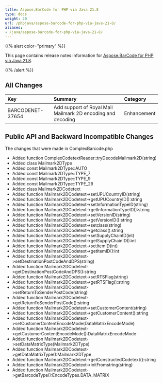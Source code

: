 ```yaml
---
title: Aspose.BarCode for PHP via Java 21.8
type: docs
weight: 20
url: /phpjava/aspose-barcode-for-php-via-java-21-8/
aliases:
- /java/aspose-barcode-for-php-via-java-21-8/
---
```


{{% alert color="primary" %}} 

This page contains release notes information for [Aspose.BarCode for PHP via Java 21.8](https://downloads.aspose.com/barcode/php/new-releases/aspose.barcode-for-php-via-java-21.8/).

{{% /alert %}} 
## **All Changes**

|**Key**|**Summary**|**Category**|
| :- | :- | :- |
|BARCODENET-37654|Add support of Royal Mail Mailmark 2D encoding and decoding|Enhancement|

## **Public API and Backward Incompatible Changes**
The changes that were made in ComplexBarcode.php
- Added function ComplexCodetextReader::tryDecodeMailmark2D(string)
- Added class Mailmark2DType
- Added const Mailmark2DType::AUTO
- Added const Mailmark2DType::TYPE_7
- Added const Mailmark2DType::TYPE_9
- Added const Mailmark2DType::TYPE_29
- Added class Mailmark2DCodetext
- Added function Mailmark2DCodetext->setUPUCountryID(string)
- Added function Mailmark2DCodetext->getUPUCountryID():string
- Added function Mailmark2DCodetext->setInformationTypeID(string)
- Added function Mailmark2DCodetext->getInformationTypeID():string
- Added function Mailmark2DCodetext->setVersionID(string)
- Added function Mailmark2DCodetext->getVersionID():string
- Added function Mailmark2DCodetext->setclass(string)
- Added function Mailmark2DCodetext->getclass():string
- Added function Mailmark2DCodetext->setSupplyChainID(int)
- Added function Mailmark2DCodetext->getSupplyChainID():int
- Added function Mailmark2DCodetext->setItemID(int)
- Added function Mailmark2DCodetext->getItemID():int
- Added function Mailmark2DCodetext->setDestinationPostCodeAndDPS(string)
- Added function Mailmark2DCodetext->getDestinationPostCodeAndDPS():string
- Added function Mailmark2DCodetext->setRTSFlag(string)
- Added function Mailmark2DCodetext->getRTSFlag():string
- Added function Mailmark2DCodetext->setReturnToSenderPostCode(string)
- Added function Mailmark2DCodetext->getReturnToSenderPostCode():string
- Added function Mailmark2DCodetext->setCustomerContent(string)
- Added function Mailmark2DCodetext->getCustomerContent():string
- Added function Mailmark2DCodetext->setCustomerContentEncodeMode(DataMatrixEncodeMode)
- Added function Mailmark2DCodetext->getCustomerContentEncodeMode():DataMatrixEncodeMode
- Added function Mailmark2DCodetext->setDataMatrixType(Mailmark2DType)
- Added function Mailmark2DCodetext->getDataMatrixType():Mailmark2DType
- Added function Mailmark2DCodetext->getConstructedCodetext():string
- Added function Mailmark2DCodetext->initFromstring(string)
- Added function Mailmark2DCodetext->getBarcodeType():EncodeTypes.DATA_MATRIX


